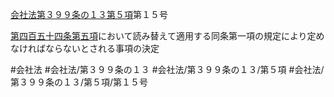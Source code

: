 [会社法第３９９条の１３第５項](会社法＿＿＿＿第３９９条の１３第５項)第１５号

[第四百五十四条第五項](会社法＿＿＿＿第４５４条第５項)において読み替えて適用する同条第一項の規定により定めなければならないとされる事項の決定


#会社法
#会社法/第３９９条の１３
#会社法/第３９９条の１３/第５項
#会社法/第３９９条の１３/第５項/第１５号
